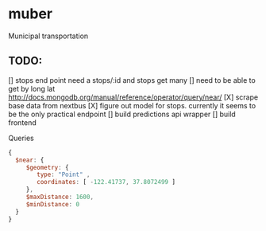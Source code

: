 # muber
Municipal transportation 


## TODO:
 [] stops end point need a stops/:id and stops get many
 [] need to be able to get by long lat
    http://docs.mongodb.org/manual/reference/operator/query/near/
 [X] scrape base data from nextbus
 [X] figure out model for stops. currently it seems to be the only practical endpoint
 [] build predictions api wrapper
 [] build frontend


Queries
```javascript
{
  $near: {
     $geometry: {
        type: "Point" ,
        coordinates: [ -122.41737, 37.8072499 ]
     },
     $maxDistance: 1600,
     $minDistance: 0
  }
}
```
